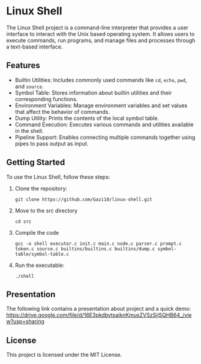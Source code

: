 # Linux Shell

The Linux Shell project is a command-line interpreter that provides a user interface to interact with the Unix based operating system. It allows users to execute commands, run programs, and manage files and processes through a text-based interface.

## Features

- Builtin Utilities: Includes commonly used commands like `cd`, `echo`, `pwd`, and `source`.
- Symbol Table: Stores information about builtin utilities and their corresponding functions.
- Environment Variables: Manage environment variables and set values that affect the behavior of commands.
- Dump Utility: Prints the contents of the local symbol table.
- Command Execution: Executes various commands and utilities available in the shell.
- Pipeline Support: Enables connecting multiple commands together using pipes to pass output as input.

## Getting Started

To use the Linux Shell, follow these steps:

1. Clone the repository:

   ```shell
   git clone https://github.com/Gazi10/linux-shell.git
   
2. Move to the src directory

   ```shell
   cd src
3. Compile the code

   ```shell
   gcc -o shell executor.c init.c main.c node.c parser.c prompt.c token.c source.c builtins/builtins.c builtins/dump.c symbol-table/symbol-table.c
4. Run the executable:

   ```shell
   ./shell

## Presentation
The following link contains a presentation about project and a quick demo:
https://drive.google.com/file/d/16E3pkdbvtsaiknKmusZVSzSijSQHB64_/view?usp=sharing
   
## License
This project is licensed under the MIT License.
